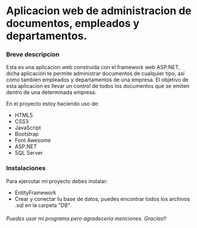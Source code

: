 # Aplicacion web de administracion de documentos, empleados y departamentos.

### Breve descripcion

Esta es una aplicacion web construida con el framework web ASP.NET, dicha aplicación te permite administrar documentos de cualquier tipo, así como tambien empleados y departamentos de una empresa. El objetivo de esta aplicacion es llevar un control de todos los documentos que se emiten dentro de una determinada empresa.

En el proyecto estoy haciendo uso de:
- HTML5
- CSS3
- JavaScript
- Bootstrap
- Font Awesome
- ASP.NET
- SQL Server

### Instalaciones

Para ejercutar mi proyecto debes instalar:
- EntityFramework
- Crear y conectar tu base de datos, puedes encontrar todos los archivos .sql en la carpeta "DB".

###### Puedes usar mi programa pero agradeceria menciones. Gracias!!

